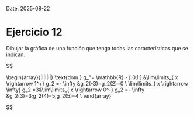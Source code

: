 Date: 2025-08-22

# Ejercicio 12

 
Dibujar la gráfica de una función que tenga todas las características que se indican.

$$

\begin{array}{|l|l|l|}
   \text{dom } g_"= \mathbb{R} - [ 0,1 ] &\lim\limits_{ x \rightarrow  1^+}  g_2 =- \infty &g_2(-3)=g_2(2)=0 \\ \lim\limits_{ x \rightarrow  \infty}  g_2 =3&\lim\limits_{ x \rightarrow  0^-}  g_2 =- \infty &g_2(3)=3;g_2(4)=5;g_2(5)=4 \\ 
\end{array}

$$
